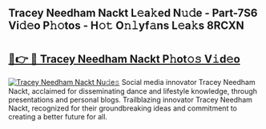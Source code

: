 ## Tracey Needham Nackt L𝚎a𝚔ed N𝚞𝚍e - Part-7S6 Vi𝚍𝚎o P𝚑𝚘tos - H𝚘𝚝 O𝚗𝚕yf𝚊ns L𝚎a𝚔s 8RCXN

# <h2><a href="http://kf4bffe.oniu.top/?m=Tracey+Needham+Nackt">🔗👉 🔴 Tracey Needham Nackt P𝚑ot𝚘𝚜 V𝚒d𝚎o</a></h2>

[![Tracey Needham Nackt Nu𝚍e𝚜](https://i.imgur.com/0qMVB7G.gif)](http://kf4bffe.oniu.top/?m=Tracey+Needham+Nackt)
Social media innovator Tracey Needham Nackt, acclaimed for disseminating dance and lifestyle knowledge, through presentations and personal blogs. Trailblazing innovator Tracey Needham Nackt, recognized for their groundbreaking ideas and commitment to creating a better future for all.  
